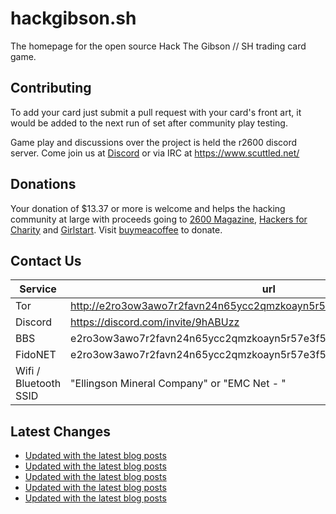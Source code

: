 # hackgibson.sh
The homepage for the open source Hack The Gibson // SH trading card game.


## Contributing

To add your card just submit a pull request with your card's front art, it would be added to the next run of set after community play testing.

Game play and discussions over the project is held the r2600 discord server. Come join us at [Discord](https://discord.com/invite/9hABUzz) or via IRC at https://www.scuttled.net/


## Donations

Your donation of $13.37 or more is welcome and helps the hacking community at large with proceeds going to [2600 Magazine](https://2600.com/), [Hackers for Charity](https://hackersforcharity.org) and [Girlstart](https://girlstart.org).  Visit [buymeacoffee](https://www.buymeacoffee.com/hackgibson.sh) to donate.


## Contact Us

Service | url
-|-
Tor | http://e2ro3ow3awo7r2favn24n65ycc2qmzkoayn5r57e3f56nvjwdcgg32ad.onion
Discord | https://discord.com/invite/9hABUzz
BBS | e2ro3ow3awo7r2favn24n65ycc2qmzkoayn5r57e3f56nvjwdcgg32ad.onion:23
FidoNET | e2ro3ow3awo7r2favn24n65ycc2qmzkoayn5r57e3f56nvjwdcgg32ad.onion:24554
Wifi / Bluetooth SSID | "Ellingson Mineral Company" or "EMC Net - <fidonet address>"

## Latest Changes
<!-- BLOG-POST-LIST:START -->
- [Updated with the latest blog posts](https://github.com/DFW2600/hackgibson.sh/commit/973330907614b12ab2f505878f682b35223097d5)
- [Updated with the latest blog posts](https://github.com/DFW2600/hackgibson.sh/commit/c985791bdf86b4b2136fc6b7ec60ba3d2343a03b)
- [Updated with the latest blog posts](https://github.com/DFW2600/hackgibson.sh/commit/93dbc876ba68da508f7ab7b2f5dd89ac3aacd4e0)
- [Updated with the latest blog posts](https://github.com/DFW2600/hackgibson.sh/commit/0ae91df71bc6cdafcb407cbccf7b585fa3883017)
- [Updated with the latest blog posts](https://github.com/DFW2600/hackgibson.sh/commit/5e4ee941123a69eb8a9dc83d98f4749de678baf9)
<!-- BLOG-POST-LIST:END -->
